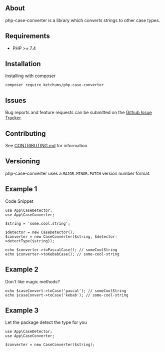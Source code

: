 ## About
php-case-converter is a library which converts strings to other case types.

## Requirements
- PHP >= 7.4


## Installation

Installing with composer
```
composer require ketchums/php-case-converter
```

## Issues

Bug reports and feature requests can be submitted on the [Github Issue Tracker](https://github.com/ketchums/php-case-converter/issues).

## Contributing

See [CONTRIBUTING.md](CONTRIBUTING.md) for information.

## Versioning

php-case-converter uses a `MAJOR.MINOR.PATCH` version number format.

## Example 1

Code Snippet
```
use App\CaseDetector;
use App\CaseConverter;

$string = 'some.cool.string';

$detector = new CaseDetector();
$converter = new CaseConverter($string, $detector->detectType($string));

echo $converter->toPascalCase(); // someCoolString
echo $converter->toKebabCase(); // some-cool-string
```


## Example 2
Don't like magic methods?
```
echo $caseConvert->toCase('pascal'); // someCoolString
echo $caseConvert->toCase('kebab'); // some-cool-string
```

## Example 3
Let the package detect the type for you
```
use App\CaseDetector;
use App\CaseConverter;

$converter = new CaseConverter($string);
```
